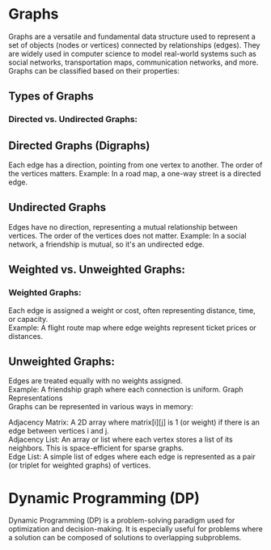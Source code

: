 # Graphs
Graphs are a versatile and fundamental data structure used to represent a set of objects (nodes or vertices) connected by relationships (edges). They are widely used in computer science to model real-world systems such as social networks, transportation maps, communication networks, and more. Graphs can be classified based on their properties:

## Types of Graphs
### Directed vs. Undirected Graphs:

## Directed Graphs (Digraphs)
 Each edge has a direction, pointing from one vertex to another. The order of the vertices matters.
Example: In a road map, a one-way street is a directed edge.
## Undirected Graphs
 Edges have no direction, representing a mutual relationship between vertices. The order of the vertices does not matter.
Example: In a social network, a friendship is mutual, so it's an undirected edge.
## Weighted vs. Unweighted Graphs:

### Weighted Graphs:
 Each edge is assigned a weight or cost, often representing distance, time, or capacity.  
Example: A flight route map where edge weights represent ticket prices or distances.  
## Unweighted Graphs:
 Edges are treated equally with no weights assigned.  
Example: A friendship graph where each connection is uniform.
Graph Representations  
Graphs can be represented in various ways in memory:  

Adjacency Matrix: A 2D array where matrix[i][j] is 1 (or weight) if there is an edge between vertices i and j.  
Adjacency List: An array or list where each vertex stores a list of its neighbors. This is space-efficient for sparse graphs.  
Edge List: A simple list of edges where each edge is represented as a pair (or triplet for weighted graphs) of vertices.  


# Dynamic Programming (DP)
Dynamic Programming (DP) is a problem-solving paradigm used for optimization and decision-making. It is especially useful for problems where a solution can be composed of solutions to overlapping subproblems.

